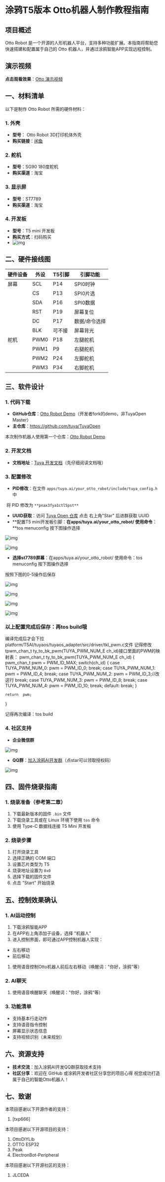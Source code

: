# 涂鸦T5版本 Otto机器人制作教程指南

## 项目概述

Otto Robot 是一个开源的人形机器人平台，支持多种功能扩展。本指南将帮助您快速搭建和配置属于自己的 Otto 机器人，并通过涂鸦智能APP实现远程控制。

## 演示视频

**点击观看效果**：[Otto 演示视频](https://images.tuyacn.com/rms-static/d035a230-37cb-11f0-9f57-5d628208d2a7-1748000895955.mov?tyName=otto%E6%9C%BA%E5%99%A8%E4%BA%BA.mov)

## 一、材料清单

以下是制作 Otto Robot 所需的硬件材料：

### 1. 外壳

- **型号**： Otto Robot 3D打印机体外壳  
- **购买链接**：[闲鱼](https://m.tb.cn/h.6u9sTDd?tk=FIxcVknrt7J)

### 2. 舵机

- **型号**：SG90 180度舵机  
- **购买渠道**：淘宝

### 3. 显示屏

- **型号**：ST7789  
- **购买渠道**：淘宝

### 4. 开发板

- **型号**：T5 mini 开发板  
- **购买方式**：扫码购买
- ![img](https://cdn.nlark.com/yuque/0/2025/jpeg/55332580/1747994461412-d3276598-b69d-4add-9385-d7099ef70f83.jpeg)

## 二、硬件接线图

| 硬件设备 | 外设 | T5引脚 | 引脚功能      |
| -------- | ---- | ------ | ------------- |
| 屏幕     | SCL  | P14    | SPI0时钟      |
|          | CS   | P13    | SPI0片选      |
|          | SDA  | P16    | SPI0数据      |
|          | RST  | P19    | 屏幕复位      |
|          | DC   | P17    | 数据/命令选择 |
|          | BLK  | 可不接 | 屏幕背光      |
| 舵机     | PWM0 | P18    | 左腿舵机      |
|          | PWM1 | P9     | 右腿舵机      |
|          | PWM2 | P24    | 左脚舵机      |
|          | PWM3 | P34    | 右脚舵机      |

## 三、软件设计

### 1. 代码下载

- **GitHub仓库**：[Otto Robot Demo](https://github.com/luobenwang/TuyaOpen/tree/feature/diy_demo/apps/tuya.ai/your_otto_robot)（开发者fork的demo，非TuyaOpen Master）
- **主仓库**：https://github.com/tuya/TuyaOpen

本次制作机器人使用第一个仓库：[Otto Robot Demo](https://github.com/luobenwang/TuyaOpen/tree/feature/diy_demo/apps/tuya.ai/your_otto_robot)

### 2. 开发文档

- **文档地址**：[Tuya 开发文档](https://www.tuyaopen.io/en/master/)（先仔细阅读文档哦）

### 3. 配置修改

- **PID修改**：在文件 `apps/tuya.ai/your_otto_robot/include/tuya_config.h` 中

​    将 PID 修改为 `**pnax3fya1ctl5pst**`

- **UUID获取**：访问 [Tuya Open 仓库](https://github.com/tuya/TuyaOpen/tree/master) 点击 右上角"Star" 后进群获取 UUID
- **配置T5 mini开发板引脚：**在apps/tuya.ai/your_otto_robot/ 使用命令**：**tos menuconfig 按下图操作选择

![img](https://cdn.nlark.com/yuque/0/2025/png/55332580/1747998999474-55373dc6-a9af-40ab-8fcd-16f0e26539e7.png)

![img](https://cdn.nlark.com/yuque/0/2025/png/55332580/1747999040807-a83e6fd0-ae2e-4aa2-9a1d-0d867b400f06.png)

- **选择st7789屏幕**：在apps/tuya.ai/your_otto_robot/ 使用命令：tos menuconfig 按下图操作选择

按照下图的0-5操作后保存

![img](https://cdn.nlark.com/yuque/0/2025/png/55332580/1747995263104-5007fddf-5d51-423e-bf40-3e034b331536.png)

![img](https://cdn.nlark.com/yuque/0/2025/png/55332580/1747994787340-9af0f6bf-638e-4656-bded-c11809341b37.png)

![img](https://cdn.nlark.com/yuque/0/2025/png/55332580/1747995102423-a50c81bc-a75f-4ad6-bcce-9fde9c43ef9a.png)

![img](https://cdn.nlark.com/yuque/0/2025/png/55332580/1747995133265-bdd2800a-c8bc-415d-b9e9-1e17d64d21c7.png)

### 以上配置完成后保存：再tos build哦
编译完成后才会下拉platform/T5AI/tuyaos/tuyaos_adapter/src/driver/tkl_pwm.c文件
记得修改tpwm_chan_t ty_to_bk_pwm(TUYA_PWM_NUM_E ch_id)接口里面的PWM的映射表：
pwm_chan_t ty_to_bk_pwm(TUYA_PWM_NUM_E ch_id)
{
    pwm_chan_t pwm = PWM_ID_MAX;
    switch(ch_id) {
        case TUYA_PWM_NUM_0:
            pwm = PWM_ID_0;
        break;
        case TUYA_PWM_NUM_1:
            pwm = PWM_ID_4;
        break;
        case TUYA_PWM_NUM_2:
            pwm = PWM_ID_3;//改这行
        break;
        case TUYA_PWM_NUM_3:
            pwm = PWM_ID_8;
        break;
        case TUYA_PWM_NUM_4:
            pwm = PWM_ID_10;
        break;
        default:
        break;
    }

    return  pwm;
}

记得再次编译：tos build

### 4. 社区支持

- **企业微信群**

![img](https://cdn.nlark.com/yuque/0/2025/jpeg/55332580/1747998771203-5ac06211-d6ce-424d-99f9-b431804ebc80.jpeg?x-oss-process=image%2Fformat%2Cwebp)

- **QQ群**：[加入涂鸦AI开发群](https://github.com/tuya/TuyaOpen/tree/master/apps/tuya.ai)（点star可以领取授权码）

![img](https://cdn.nlark.com/yuque/0/2025/png/55332580/1747998833234-310a2deb-5b01-4ebe-8e85-0b58f3b568f0.png)

## 四、固件烧录指南

### 1. 烧录准备（参考第二章）

1. 下载最新版本的固件 `.bin` 文件
2. 下载烧录工具或在 Linux 环境下使用 `tos` 命令
3. 使用 Type-C 数据线连接 T5 Mini 开发板

### 2. 烧录步骤

1. 打开烧录工具
2. 选择正确的 COM 端口
3. 设置芯片类型为 T5
4. 烧录地址设置为 `0x0`
5. 选择下载的固件文件
6. 点击 "Start" 开始烧录

## 五、控制效果确认

### 1. AI运动控制

1. 下载涂鸦智能APP
2. 在APP右上角添加子设备，选择 "机器人"
3. 进入控制界面，即可通过APP控制机器人实现：

- 左右移动
- 前后移动

1. 使用语音控制Otto机器人前后左右移动（唤醒词："你好，涂鸦"等）

### 2. AI聊天

1. 使用语音唤醒聊天（唤醒词："你好，涂鸦"等）

### 3. 功能清单

- 支持基本行走动作
- 支持语音指令控制
- 屏幕显示状态信息
- 支持视频识别（未来规划）

## 六、资源支持

- **技术交流**：加入涂鸦AI开发QQ群获取技术支持
- **社区分享**：欢迎在 GitHub 或涂鸦开发者社区分享您的项目心得
  祝您成功打造属于自己的智能Otto机器人！

## 七、致谢

本项目感谢以下开源作者的支持：

1. [txp666]



本项目感谢以下开源项目的支持：

1. OttoDIYLib
2. OTTO ESP32
3. Peak
4. ElectronBot-Peripheral



本项目感谢以下开源社区的支持：

1. JLCEDA
